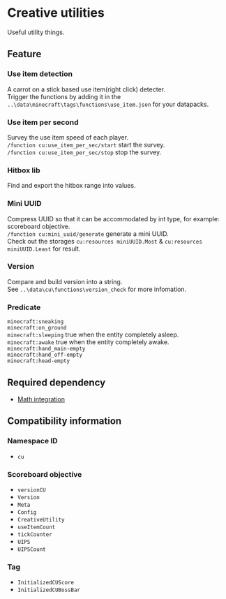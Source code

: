 # Creative utilities
Useful utility things.

## Feature

### Use item detection

A carrot on a stick based use item(right click) detecter.  
Trigger the functions by adding it in the `..\data\minecraft\tags\functions\use_item.json` for your datapacks.

### Use item per second

Survey the use item speed of each player.  
`/function cu:use_item_per_sec/start` start the survey.  
`/function cu:use_item_per_sec/stop` stop the survey.

### Hitbox lib

Find and export the hitbox range into values.

### Mini UUID

Compress UUID so that it can be accommodated by int type, for example: scoreboard objective.  
`/function cu:mini_uuid/generate` generate a mini UUID.  
Check out the storages `cu:resources miniUUID.Most` & `cu:resources miniUUID.Least` for result.

### Version

Compare and build version into a string.  
See `..\data\cu\functions\version_check` for more infomation.

### Predicate

`minecraft:sneaking`  
`minecraft:on_ground`  
`minecraft:sleeping` true when the entity completely asleep.  
`minecraft:awake` true when the entity completely awake.  
`minecraft:hand_main-empty`  
`minecraft:hand_off-empty`  
`minecraft:head-empty`

## Required dependency

* [Math integration](https://github.com/OKTW-Network/Math-integration)

## Compatibility information

### Namespace ID

* `cu`

### Scoreboard objective

* `versionCU`
* `Version`
* `Meta`
* `Config`
* `CreativeUtility`
* `useItemCount`
* `tickCounter`
* `UIPS`
* `UIPSCount`

### Tag

* `InitializedCUScore`
* `InitializedCUBossBar`

